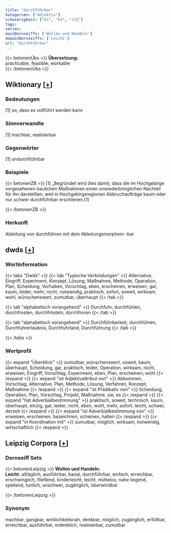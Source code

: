 ```yaml
---
title: "durchführbar"
kategorien: ["Adjektiv"]
schwierigkeit: ["k1", "h3", "r15"]
tags:
series:
mainDornseiffs: ['Wollen und Handeln']
domainDornseiffs: ['Leicht']
url: "durchführbar"
---
```


{{< betonenÜbs >}}
**Übersetzung:**  
practicable, feasible, workable  
{{< /betonenÜbs >}}

## Wiktionary [[+](https://de.wiktionary.org/wiki/durchführbar)]

### Bedeutungen
[1] so, dass es vollführt werden kann  

### Sinnverwandte
[1] machbar, realisierbar  

### Gegenwörter
[1] undurchführbar  

### Beispiele
{{< betonenZB >}}
[1] „Begründet wird dies damit, dass die im Hochgebirge vorgesehenen baulichen Maßnahmen einen unwiederbringlichen Nachteil für ihn darstellten, weil in Hochgebirgsregionen Abbruchaufträge kaum oder nur schwer durchführbar erschienen.[1]  

{{< /betonenZB >}}
### Herkunft
Ableitung von durchführen mit dem Ableitungsmorphem -bar  



## dwds [[+](https://www.dwds.de/wb/durchführbar)]

### Wortinformation
{{< tabs "Dwds" >}}
{{< tab "Typische Verbindungen" >}}
Alternative, Eingriff, Experiment, Konzept, Lösung, Maßnahme, Methode, Operation, Plan, Scheidung, Vorhaben, Vorschlag, eben, erscheinen, erweisen, gar, kaum, leider, mehr, nicht, notwendig, praktisch, sofort, soweit, wirksam, wohl, wünschenswert, zumutbar, überhaupt
{{< /tab >}}

{{< tab "alphabetisch vorangehend" >}}
Durchfuhr, durchfühlen, durchfrosten, durchfrösteln, durchfroren
{{< /tab >}}

{{< tab "alphabetisch vorangehend" >}}
Durchführbarkeit, durchführen, Durchfuhrerlaubnis, Durchfuhrland, Durchführung
{{< /tab >}}

{{< /tabs >}}

### Wortprofil
{{< expand "Überblick" >}} zumutbar, wünschenswert, soweit, kaum, überhaupt, Scheidung, gar, praktisch, leider, Operation, wirksam, nicht, erweisen, Eingriff, Vorschlag, Experiment, eben, Plan, erscheinen, wohl {{< /expand >}}
{{< expand "ist Adjektivattribut von" >}} Abkommen, Vorschlag, Alternative, Plan, Methode, Lösung, Verfahren, Konzept, Maßnahme {{< /expand >}}
{{< expand "ist Prädikativ von" >}} Scheidung, Operation, Plan, Vorschlag, Projekt, Maßnahme, sie, es {{< /expand >}}
{{< expand "hat Adverbialbestimmung" >}} praktisch, soweit, technisch, kaum, überhaupt, einzig, gar, leider, nicht, eben, wohl, mehr, sofort, leicht, schwer, derzeit {{< /expand >}}
{{< expand "ist Adverbialbestimmung von" >}} erweisen, erscheinen, bezeichnen, scheinen, halten {{< /expand >}}
{{< expand "in Koordination mit" >}} zumutbar, möglich, wirksam, notwendig, wirtschaftlich {{< /expand >}}

## Leipzig Corpora [[+](https://corpora.uni-leipzig.de/en/res?word=durchführbar&corpusId=deu_newscrawl-public_2018)]

### Dornseiff Sets
{{< betonenLeipzig >}}
**Wollen und Handeln:**  
**Leicht:** alltäglich, ausführbar, banal, durchführbar, einfach, erreichbar, erschwinglich, fließend, kinderleicht, leicht, mühelos, nahe liegend, spielend, tunlich, unschwer, zugänglich, überwindbar  

{{< /betonenLeipzig >}}

### Synonym
machbar, gangbar, wirklichkeitsnah, denkbar, möglich, zugänglich, erfüllbar, erreichbar, ausführbar, erdenklich, realisierbar, zumutbar

